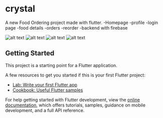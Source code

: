 # crystal

A new Food Ordering project made with flutter.
-Homepage
-profile
-login page
-food details
-orders
-reorder
-backend with firebase

![alt text](./Screenshot_20221106-215529.jpg)
![alt text](./Screenshot_20221106-215542.jpg)
![alt text](./Screenshot_20221106-215652.jpg)
![alt text](./Screenshot_20221106-215719.jpg)

## Getting Started

This project is a starting point for a Flutter application.

A few resources to get you started if this is your first Flutter project:

- [Lab: Write your first Flutter app](https://docs.flutter.dev/get-started/codelab)
- [Cookbook: Useful Flutter samples](https://docs.flutter.dev/cookbook)

For help getting started with Flutter development, view the
[online documentation](https://docs.flutter.dev/), which offers tutorials,
samples, guidance on mobile development, and a full API reference.
